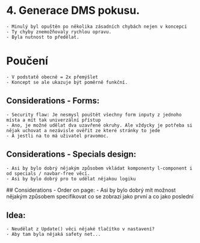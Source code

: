 # 4. Generace DMS pokusu.
    - Minulý byl opuštěn po několika zásadních chybách nejen v koncepci
    - Ty chyby znemožňovaly rychlou opravu.
    - Byla nutnost to předělat.
# Poučení
    - V podstatě obecně = 2x přemýšlet
    - Koncept se ale ukazuje být poměrně funkční.


## Considerations - Forms:
    - Security flaw: Je nesmysl pouštět všechny form inputy z jednoho místa a mít tak univerzální přístup
    - Ano, je možné udělat dva uzavřené okruhy. Ale vždycky je potřeba si nějak uchovat a nezávisle ověřit ze které stránky to jede
    - A jestli na to má uživatel pravomoc.

## Considerations - Specials design:
    - Asi by bylo dobrý nějakým způsobem vkládat komponenty l-component i od specials / navbar-free věcí.
    - Asi by bylo dobrý pro to udělat nějakou logiku

## Considerations - Order on page:
    - Asi by bylo dobrý mít možnost nějakým způsobem specifikovat co se zobrazí jako první a co jako poslední

## Idea:
    - Neudělat z Update() věci nějaké tlačítko v nastavení?
    - Aby tam byla nějaká safety net...